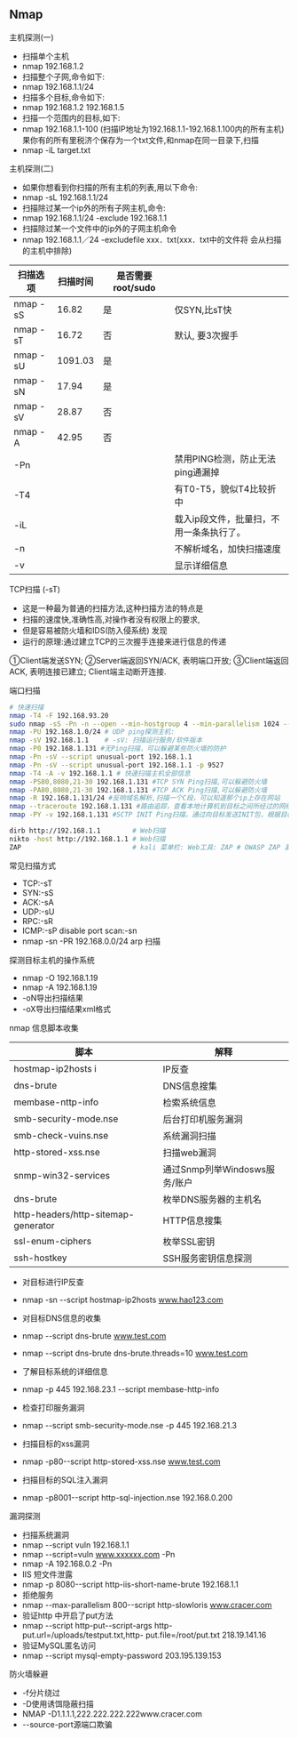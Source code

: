 ## Nmap
主机探测(一)

* 扫描单个主机
* nmap 192.168.1.2
* 扫描整个子网,命令如下:
* nmap 192.168.1.1/24
* 扫描多个目标,命令如下:
* nmap 192.168.1.2 192.168.1.5
* 扫描一个范围内的目标,如下:
* nmap 192.168.1.1-100 (扫描IP地址为192.168.1.1-192.168.1.100内的所有主机)果你有的所有里税济个保存为一个txt文件,和nmap在同一目录下,扫描
* nmap -iL target.txt

主机探测(二)
* 如果你想看到你扫描的所有主机的列表,用以下命令:
* nmap -sL 192.168.1.1/24
* 扫描除过某一个ip外的所有子网主机,命令:
* nmap 192.168.1.1/24 -exclude 192.168.1.1
* 扫描除过某一个文件中的ip外的子网主机命令
* nmap 192.168.1.1／24 -excludefile xxx．txt(xxx．txt中的文件将
  会从扫描的主机中排除)

| 扫描选项     | 扫描时间    | 是否需要root/sudo |                       |
|----------|---------|---------------|-----------------------|
| nmap -sS | 16.82   | 是             | 仅SYN,比sT快             |
| nmap -sT | 16.72   | 否             | 默认, 要3次握手             |
| nmap -sU | 1091.03 | 是             |                       |
| nmap -sN | 17.94   | 是             |                       |
| nmap -sV | 28.87   | 否             |                       |
| nmap -A  | 42.95   | 否             |                       |
| -Pn      |         |               | 禁用PING检测，防止无法ping通漏掉  |
| -T4      |         |               | 有T0-T5，貌似T4比较折中       |
| -iL      |         |               | 载入ip段文件，批量扫，不用一条条执行了。 |
| -n       |         |               | 不解析域名，加快扫描速度          |
| -v       |         |               | 显示详细信息                |

TCP扫描 (-sT)
* 这是一种最为普通的扫描方法,这种扫描方法的特点是
* 扫描的速度快,准确性高,对操作者没有权限上的要求,
* 但是容易被防火墙和IDS(防入侵系统) 发现
* 运行的原理:通过建立TCP的三次握手连接来进行信息的传递

①Client端发送SYN;
②Server端返回SYN/ACK, 表明端口开放;
③Client端返回ACK, 表明连接已建立;
Client端主动断开连接.



端口扫描
```sh
# 快速扫描
nmap -T4 -F 192.168.93.20
sudo nmap -sS -Pn -n --open --min-hostgroup 4 --min-parallelism 1024 --host-timeout 10 -T4 -v -oG result.txt -iL ip.txt
nmap -PU 192.168.1.0/24 # UDP ping探测主机:
nmap -sV 192.168.1.1    # -sV: 扫描运行服务/软件版本 
nmap -P0 192.168.1.131 #无Ping扫描，可以躲避某些防火墙的防护
nmap -Pn -sV --script unusual-port 192.168.1.1
nmap -Pn -sV --script unusual-port 192.168.1.1 -p 9527
nmap -T4 -A -v 192.168.1.1 # 快速扫描主机全部信息
nmap -PS80,8080,21-30 192.168.1.131 #TCP SYN Ping扫描,可以躲避防火墙
nmap -PA80,8080,21-30 192.168.1.131 #TCP ACK Ping扫描,可以躲避防火墙
nmap -R 192.168.1.131/24 #反响域名解析,扫描一个C段，可以知道那个ip上存在网站
nmap --traceroute 192.168.1.131 #路由追踪，查看本地计算机到目标之间所经过的网络节点
nmap -PY -v 192.168.1.131 #SCTP INIT Ping扫描，通过向目标发送INIT包，根据目标主机的相应判断目标主机是否存活

dirb http://192.168.1.1        # Web扫描
nikto -host http://192.168.1.1 # Web扫描
ZAP                            # kali 菜单栏: Web工具: ZAP # OWASP ZAP 漏洞检测
```


常见扫描方式
* TCP:-sT
* SYN:-sS
* ACK:-sA
* UDP:-sU
* RPC:-sR
* ICMP:-sP
  disable port scan:-sn
* nmap -sn -PR 192.168.0.0/24 arp 扫描


探测目标主机的操作系统
* nmap -O 192.168.1.19
* nmap -A 192.168.1.19
* -oN导出扫描结果
* -oX导出扫描结果xml格式


nmap 信息脚本收集


| 脚本                                | 解释                          |
| ----------------------------------- | ----------------------------- |
| hostmap-ip2hosts i                  | IP反查                        |
| dns-brute                           | DNS信息搜集                   |
| membase-nttp-info                   | 检索系统信息                  |
| smb-security-mode.nse               | 后台打印机服务漏洞            |
| smb-check-vuins.nse                 | 系统漏洞扫描                  |
| http-stored-xss.nse                 | 扫描web漏洞                   |
| snmp-win32-services                 | 通过Snmp列举Windosws服务/账户 |
| dns-brute                           | 枚举DNS服务器的主机名         |
| http-headers/http-sitemap-generator | HTTP信息搜集                  |
| ssl-enum-ciphers                    | 枚举SSL密钥                   |
| ssh-hostkey                         | SSH服务密钥信息探测           |



* 对目标进行IP反查
* nmap -sn --script hostmap-ip2hosts www.hao123.com
* 对目标DNS信息的收集
* nmap --script dns-brute www.test.com
* nmap --script dns-brute dns-brute.threads=10 www.test.com
* 了解目标系统的详细信息
* nmap -p 445 192.168.23.1 --script membase-http-info


* 检查打印服务漏洞
* nmap --script smb-security-mode.nse -p 445 192.168.21.3
* 扫描目标的xss漏洞
* nmap -p80--script http-stored-xss.nse www.test.com
* 扫描目标的SQL注入漏洞
* nmap -p8001--script http-sql-injection.nse 192.168.0.200


漏洞探测
* 扫描系统漏洞
* nmap --script vuln 192.168.1.1
* nmap --script=vuln www.xxxxxx.com -Pn
* nmap -A 192.168.0.2 -Pn
* IIS 短文件泄露
* nmap -p 8080--script http-iis-short-name-brute 192.168.1.1
* 拒绝服务
* nmap --max-parallelism 800--script http-slowloris www.cracer.com
* 验证http 中开启了put方法
* nmap --script http-put--script-args http-put.url=/uploads/testput.txt,http-
  put.file=/root/put.txt 218.19.141.16
* 验证MySQL匿名访问
* nmap --script mysql-empty-password 203.195.139.153


防火墙躲避
* -f分片绕过
* -D使用诱饵隐蔽扫描
* NMAP -D1.1.1.1,222.222.222.222www.cracer.com
* --source-port源端口欺骗

